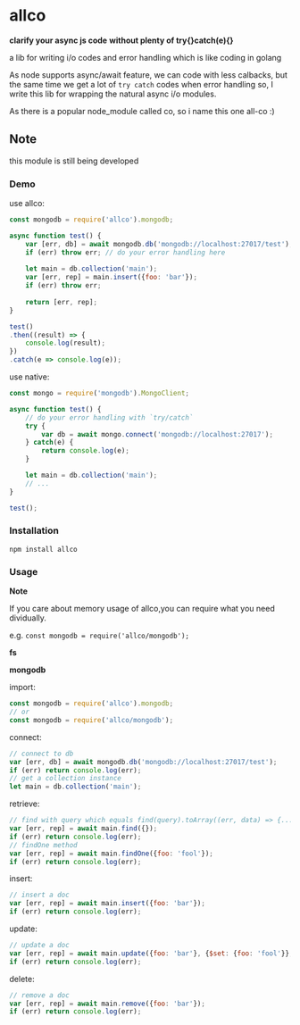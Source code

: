# allco 

**clarify your async js code**
**without plenty of try{}catch(e){}**

a lib for writing i/o codes and error handling  which is like coding in golang

  As node supports async/await feature, we can code with less calbacks, but the same time we get a lot of `try catch` codes when error handling
so, I write this lib for wrapping the natural async i/o modules.

 As there is a popular node_module called co, so  i name this one all-co :)

## Note
this module is still being developed

### Demo

use allco:

```javascript
const mongodb = require('allco').mongodb;

async function test() {
	var [err, db] = await mongodb.db('mongodb://localhost:27017/test');
	if (err) throw err; // do your error handling here
	
	let main = db.collection('main');
	var [err, rep] = main.insert({foo: 'bar'});
	if (err) throw err;
	
	return [err, rep];
}

test()
.then((result) => {
	console.log(result);
})
.catch(e => console.log(e));
```

use native:

```javascript
const mongo = require('mongodb').MongoClient;

async function test() {
	// do your error handling with `try/catch`
	try {
		var db = await mongo.connect('mongodb://localhost:27017');
	} catch(e) {
		return console.log(e);
	}

	let main = db.collection('main');
	// ...
}

test();

```

### Installation

```shell
npm install allco
```
### Usage

**Note**

If you care about memory usage of allco,you can require what you need dividually.

e.g. `const mongodb = require('allco/mongodb');`

**fs**

**mongodb**

import:

```javascript
const mongodb = require('allco').mongodb; 
// or 
const mongodb = require('allco/mongodb');
```

connect:

```javascript
// connect to db
var [err, db] = await mongodb.db('mongodb://localhost:27017/test');
if (err) return console.log(err);	
// get a collection instance
let main = db.collection('main');
```


retrieve:

```javascript
// find with query which equals find(query).toArray((err, data) => {...})
var [err, rep] = await main.find({});
if (err) return console.log(err);	
// findOne method
var [err, rep] = await main.findOne({foo: 'fool'});
if (err) return console.log(err);
```

insert:

```javascript
// insert a doc
var [err, rep] = await main.insert({foo: 'bar'});
if (err) return console.log(err);
```

update:

```javascript
// update a doc
var [err, rep] = await main.update({foo: 'bar'}, {$set: {foo: 'fool'}}, {multi: true});
if (err) return console.log(err);
```

delete:

```javascript
// remove a doc
var [err, rep] = await main.remove({foo: 'bar'});
if (err) return console.log(err);
```
